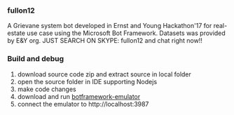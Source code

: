 ### fullon12

A Grievane system bot developed in Ernst and Young Hackathon'17 for real-estate use case using the Microsoft Bot Framework. 
Datasets was provided by E&Y org.
JUST SEARCH ON SKYPE: fullon12 and chat right now!!


### Build and debug
1. download source code zip and extract source in local folder
2. open the source folder in  IDE supporting Nodejs
3. make code changes
4. download and run [botframework-emulator](https://emulator.botframework.com/)
5. connect the emulator to http://localhost:3987


```


